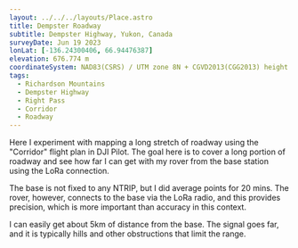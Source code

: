 ```yaml
---
layout: ../../../layouts/Place.astro
title: Dempster Roadway
subtitle: Dempster Highway, Yukon, Canada
surveyDate: Jun 19 2023
lonLat: [-136.24300406, 66.94476387]
elevation: 676.774 m
coordinateSystem: NAD83(CSRS) / UTM zone 8N + CGVD2013(CGG2013) height
tags:
  - Richardson Mountains
  - Dempster Highway
  - Right Pass
  - Corridor
  - Roadway
---
```


Here I experiment with mapping a long stretch of roadway using the "Corridor" flight plan in DJI Pilot. The goal here is to cover a long portion of roadway and see how far I can get with my rover from the base station using the LoRa connection.

The base is not fixed to any NTRIP, but I did average points for 20 mins. The rover, however, connects to the base via the LoRa radio, and this provides precision, which is more important than accuracy in this context.

I can easily get about 5km of distance from the base. The signal goes far, and it is typically hills and other obstructions that limit the range.
